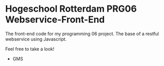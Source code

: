 # Hogeschool Rotterdam PRG06 Webservice-Front-End
The front-end code for my programming 06 project. 
The base of a restful webservice using Javascript.

Feel free to take a look!
- GMS
